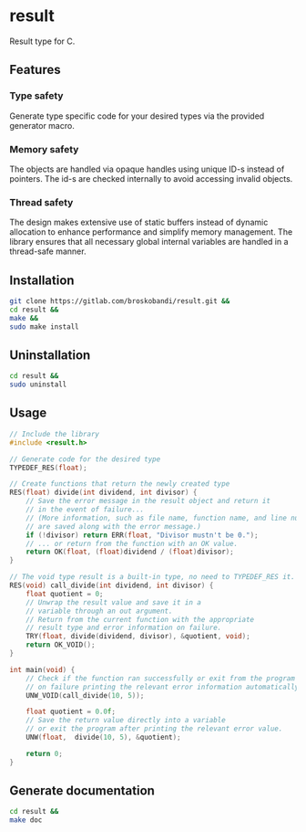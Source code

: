 # result
Result type for C.

## Features
### Type safety
Generate type specific code for your desired types via the provided generator macro.
### Memory safety
The objects are handled via opaque handles using unique ID-s instead of pointers. The id-s are checked internally to avoid accessing invalid objects.
### Thread safety
The design makes extensive use of static buffers instead of dynamic allocation to enhance performance and simplify memory management. The library ensures that all necessary global internal variables are handled in a thread-safe manner.

## Installation
```bash
git clone https://gitlab.com/broskobandi/result.git &&
cd result &&
make &&
sudo make install
```

## Uninstallation
```bash
cd result &&
sudo uninstall
```

## Usage
```c
// Include the library
#include <result.h>

// Generate code for the desired type
TYPEDEF_RES(float);

// Create functions that return the newly created type
RES(float) divide(int dividend, int divisor) {
	// Save the error message in the result object and return it 
	// in the event of failure...
	// (More information, such as file name, function name, and line number
	// are saved along with the error message.)
	if (!divisor) return ERR(float, "Divisor mustn't be 0.");
	// ... or return from the function with an OK value.
	return OK(float, (float)dividend / (float)divisor);
}

// The void type result is a built-in type, no need to TYPEDEF_RES it.
RES(void) call_divide(int dividend, int divisor) {
	float quotient = 0;
	// Unwrap the result value and save it in a
	// variable through an out argument.
	// Return from the current function with the appropriate 
	// result type and error information on failure.
	TRY(float, divide(dividend, divisor), &quotient, void);
	return OK_VOID();
}

int main(void) {
	// Check if the function ran successfully or exit from the program 
	// on failure printing the relevant error information automatically.
	UNW_VOID(call_divide(10, 5));

	float quotient = 0.0f;
	// Save the return value directly into a variable 
	// or exit the program after printing the relevant error value.
	UNW(float,  divide(10, 5), &quotient);

    return 0;
}
```

## Generate documentation
```bash
cd result &&
make doc
```
